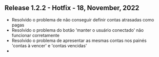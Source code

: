 ## Release 1.2.2 - Hotfix - 18, November, 2022

- Resolvido o problema de não conseguir definir contas atrasadas como pagas
- Resolvido o problema do botão 'manter o usuário conectado'  não funcionar corretamente
- Resolvido o problema de apresentar as mesmas contas nos painés 'contas à vencer' e 'contas vencidas'
- 